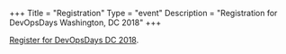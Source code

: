 +++
Title = "Registration"
Type = "event"
Description = "Registration for DevOpsDays Washington, DC 2018"
+++

[Register for DevOpsDays DC 2018](https://devopsdaysdc2018.busyconf.com/bookings/new).
